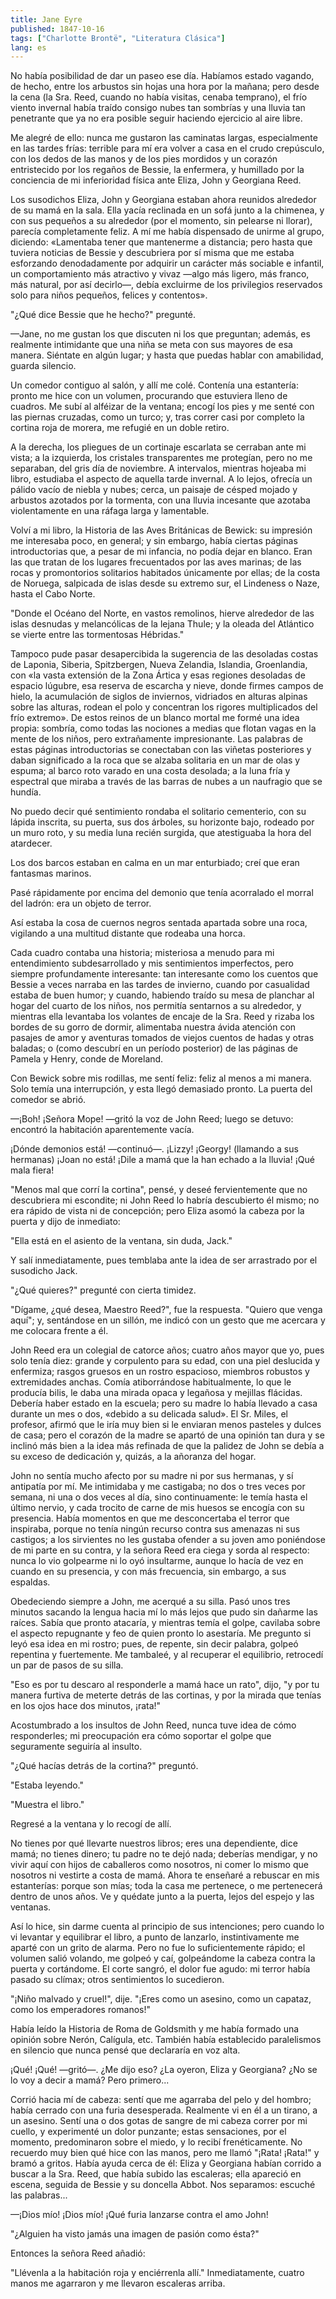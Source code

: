 ```yaml
---
title: Jane Eyre
published: 1847-10-16
tags: ["Charlotte Brontë", "Literatura Clásica"]
lang: es
---
```


No había posibilidad de dar un paseo ese día. Habíamos estado vagando, de hecho, entre los arbustos sin hojas una hora por la mañana; pero desde la cena (la Sra. Reed, cuando no había visitas, cenaba temprano), el frío viento invernal había traído consigo nubes tan sombrías y una lluvia tan penetrante que ya no era posible seguir haciendo ejercicio al aire libre.

Me alegré de ello: nunca me gustaron las caminatas largas, especialmente en las tardes frías: terrible para mí era volver a casa en el crudo crepúsculo, con los dedos de las manos y de los pies mordidos y un corazón entristecido por los regaños de Bessie, la enfermera, y humillado por la conciencia de mi inferioridad física ante Eliza, John y Georgiana Reed.

Los susodichos Eliza, John y Georgiana estaban ahora reunidos alrededor de su mamá en la sala. Ella yacía reclinada en un sofá junto a la chimenea, y con sus pequeños a su alrededor (por el momento, sin pelearse ni llorar), parecía completamente feliz. A mí me había dispensado de unirme al grupo, diciendo: «Lamentaba tener que mantenerme a distancia; pero hasta que tuviera noticias de Bessie y descubriera por sí misma que me estaba esforzando denodadamente por adquirir un carácter más sociable e infantil, un comportamiento más atractivo y vivaz —algo más ligero, más franco, más natural, por así decirlo—, debía excluirme de los privilegios reservados solo para niños pequeños, felices y contentos».

"¿Qué dice Bessie que he hecho?" pregunté.

—Jane, no me gustan los que discuten ni los que preguntan; además, es realmente intimidante que una niña se meta con sus mayores de esa manera. Siéntate en algún lugar; y hasta que puedas hablar con amabilidad, guarda silencio.

Un comedor contiguo al salón, y allí me colé. Contenía una estantería: pronto me hice con un volumen, procurando que estuviera lleno de cuadros. Me subí al alféizar de la ventana; encogí los pies y me senté con las piernas cruzadas, como un turco; y, tras correr casi por completo la cortina roja de morera, me refugié en un doble retiro.

A la derecha, los pliegues de un cortinaje escarlata se cerraban ante mi vista; a la izquierda, los cristales transparentes me protegían, pero no me separaban, del gris día de noviembre. A intervalos, mientras hojeaba mi libro, estudiaba el aspecto de aquella tarde invernal. A lo lejos, ofrecía un pálido vacío de niebla y nubes; cerca, un paisaje de césped mojado y arbustos azotados por la tormenta, con una lluvia incesante que azotaba violentamente en una ráfaga larga y lamentable.

Volví a mi libro, la Historia de las Aves Británicas de Bewick: su impresión me interesaba poco, en general; y sin embargo, había ciertas páginas introductorias que, a pesar de mi infancia, no podía dejar en blanco. Eran las que tratan de los lugares frecuentados por las aves marinas; de las rocas y promontorios solitarios habitados únicamente por ellas; de la costa de Noruega, salpicada de islas desde su extremo sur, el Lindeness o Naze, hasta el Cabo Norte.

"Donde el Océano del Norte, en vastos remolinos, hierve alrededor de las islas desnudas y melancólicas de la lejana Thule; y la oleada del Atlántico se vierte entre las tormentosas Hébridas."

Tampoco pude pasar desapercibida la sugerencia de las desoladas costas de Laponia, Siberia, Spitzbergen, Nueva Zelandia, Islandia, Groenlandia, con «la vasta extensión de la Zona Ártica y esas regiones desoladas de espacio lúgubre, esa reserva de escarcha y nieve, donde firmes campos de hielo, la acumulación de siglos de inviernos, vidriados en alturas alpinas sobre las alturas, rodean el polo y concentran los rigores multiplicados del frío extremo». De estos reinos de un blanco mortal me formé una idea propia: sombría, como todas las nociones a medias que flotan vagas en la mente de los niños, pero extrañamente impresionante. Las palabras de estas páginas introductorias se conectaban con las viñetas posteriores y daban significado a la roca que se alzaba solitaria en un mar de olas y espuma; al barco roto varado en una costa desolada; a la luna fría y espectral que miraba a través de las barras de nubes a un naufragio que se hundía.

No puedo decir qué sentimiento rondaba el solitario cementerio, con su lápida inscrita, su puerta, sus dos árboles, su horizonte bajo, rodeado por un muro roto, y su media luna recién surgida, que atestiguaba la hora del atardecer.

Los dos barcos estaban en calma en un mar enturbiado; creí que eran fantasmas marinos.

Pasé rápidamente por encima del demonio que tenía acorralado el morral del ladrón: era un objeto de terror.

Así estaba la cosa de cuernos negros sentada apartada sobre una roca, vigilando a una multitud distante que rodeaba una horca.

Cada cuadro contaba una historia; misteriosa a menudo para mi entendimiento subdesarrollado y mis sentimientos imperfectos, pero siempre profundamente interesante: tan interesante como los cuentos que Bessie a veces narraba en las tardes de invierno, cuando por casualidad estaba de buen humor; y cuando, habiendo traído su mesa de planchar al hogar del cuarto de los niños, nos permitía sentarnos a su alrededor, y mientras ella levantaba los volantes de encaje de la Sra. Reed y rizaba los bordes de su gorro de dormir, alimentaba nuestra ávida atención con pasajes de amor y aventuras tomados de viejos cuentos de hadas y otras baladas; o (como descubrí en un período posterior) de las páginas de Pamela y Henry, conde de Moreland.

Con Bewick sobre mis rodillas, me sentí feliz: feliz al menos a mi manera. Solo temía una interrupción, y esta llegó demasiado pronto. La puerta del comedor se abrió.

—¡Boh! ¡Señora Mope! —gritó la voz de John Reed; luego se detuvo: encontró la habitación aparentemente vacía.

¡Dónde demonios está! —continuó—. ¡Lizzy! ¡Georgy! (llamando a sus hermanas) ¡Joan no está! ¡Dile a mamá que la han echado a la lluvia! ¡Qué mala fiera!

"Menos mal que corrí la cortina", pensé, y deseé fervientemente que no descubriera mi escondite; ni John Reed lo habría descubierto él mismo; no era rápido de vista ni de concepción; pero Eliza asomó la cabeza por la puerta y dijo de inmediato:

"Ella está en el asiento de la ventana, sin duda, Jack."

Y salí inmediatamente, pues temblaba ante la idea de ser arrastrado por el susodicho Jack.

"¿Qué quieres?" pregunté con cierta timidez.

"Dígame, ¿qué desea, Maestro Reed?", fue la respuesta. "Quiero que venga aquí"; y, sentándose en un sillón, me indicó con un gesto que me acercara y me colocara frente a él.

John Reed era un colegial de catorce años; cuatro años mayor que yo, pues solo tenía diez: grande y corpulento para su edad, con una piel deslucida y enfermiza; rasgos gruesos en un rostro espacioso, miembros robustos y extremidades anchas. Comía atiborrándose habitualmente, lo que le producía bilis, le daba una mirada opaca y legañosa y mejillas flácidas. Debería haber estado en la escuela; pero su madre lo había llevado a casa durante un mes o dos, «debido a su delicada salud». El Sr. Miles, el profesor, afirmó que le iría muy bien si le enviaran menos pasteles y dulces de casa; pero el corazón de la madre se apartó de una opinión tan dura y se inclinó más bien a la idea más refinada de que la palidez de John se debía a su exceso de dedicación y, quizás, a la añoranza del hogar.

John no sentía mucho afecto por su madre ni por sus hermanas, y sí antipatía por mí. Me intimidaba y me castigaba; no dos o tres veces por semana, ni una o dos veces al día, sino continuamente: le temía hasta el último nervio, y cada trocito de carne de mis huesos se encogía con su presencia. Había momentos en que me desconcertaba el terror que inspiraba, porque no tenía ningún recurso contra sus amenazas ni sus castigos; a los sirvientes no les gustaba ofender a su joven amo poniéndose de mi parte en su contra, y la señora Reed era ciega y sorda al respecto: nunca lo vio golpearme ni lo oyó insultarme, aunque lo hacía de vez en cuando en su presencia, y con más frecuencia, sin embargo, a sus espaldas.

Obedeciendo siempre a John, me acerqué a su silla. Pasó unos tres minutos sacando la lengua hacia mí lo más lejos que pudo sin dañarme las raíces. Sabía que pronto atacaría, y mientras temía el golpe, cavilaba sobre el aspecto repugnante y feo de quien pronto lo asestaría. Me pregunto si leyó esa idea en mi rostro; pues, de repente, sin decir palabra, golpeó repentina y fuertemente. Me tambaleé, y al recuperar el equilibrio, retrocedí un par de pasos de su silla.

"Eso es por tu descaro al responderle a mamá hace un rato", dijo, "y por tu manera furtiva de meterte detrás de las cortinas, y por la mirada que tenías en los ojos hace dos minutos, ¡rata!"

Acostumbrado a los insultos de John Reed, nunca tuve idea de cómo responderles; mi preocupación era cómo soportar el golpe que seguramente seguiría al insulto.

"¿Qué hacías detrás de la cortina?" preguntó.

"Estaba leyendo."

"Muestra el libro."

Regresé a la ventana y lo recogí de allí.

No tienes por qué llevarte nuestros libros; eres una dependiente, dice mamá; no tienes dinero; tu padre no te dejó nada; deberías mendigar, y no vivir aquí con hijos de caballeros como nosotros, ni comer lo mismo que nosotros ni vestirte a costa de mamá. Ahora te enseñaré a rebuscar en mis estanterías: porque son mías; toda la casa me pertenece, o me pertenecerá dentro de unos años. Ve y quédate junto a la puerta, lejos del espejo y las ventanas.

Así lo hice, sin darme cuenta al principio de sus intenciones; pero cuando lo vi levantar y equilibrar el libro, a punto de lanzarlo, instintivamente me aparté con un grito de alarma. Pero no fue lo suficientemente rápido; el volumen salió volando, me golpeó y caí, golpeándome la cabeza contra la puerta y cortándome. El corte sangró, el dolor fue agudo: mi terror había pasado su clímax; otros sentimientos lo sucedieron.

"¡Niño malvado y cruel!", dije. "¡Eres como un asesino, como un capataz, como los emperadores romanos!"

Había leído la Historia de Roma de Goldsmith y me había formado una opinión sobre Nerón, Calígula, etc. También había establecido paralelismos en silencio que nunca pensé que declararía en voz alta.

¡Qué! ¡Qué! —gritó—. ¿Me dijo eso? ¿La oyeron, Eliza y Georgiana? ¿No se lo voy a decir a mamá? Pero primero...

Corrió hacia mí de cabeza: sentí que me agarraba del pelo y del hombro; había cerrado con una furia desesperada. Realmente vi en él a un tirano, a un asesino. Sentí una o dos gotas de sangre de mi cabeza correr por mi cuello, y experimenté un dolor punzante; estas sensaciones, por el momento, predominaron sobre el miedo, y lo recibí frenéticamente. No recuerdo muy bien qué hice con las manos, pero me llamó "¡Rata! ¡Rata!" y bramó a gritos. Había ayuda cerca de él: Eliza y Georgiana habían corrido a buscar a la Sra. Reed, que había subido las escaleras; ella apareció en escena, seguida de Bessie y su doncella Abbot. Nos separamos: escuché las palabras...

—¡Dios mío! ¡Dios mío! ¡Qué furia lanzarse contra el amo John!

"¿Alguien ha visto jamás una imagen de pasión como ésta?"

Entonces la señora Reed añadió:

"Llévenla a la habitación roja y enciérrenla allí." Inmediatamente, cuatro manos me agarraron y me llevaron escaleras arriba.
